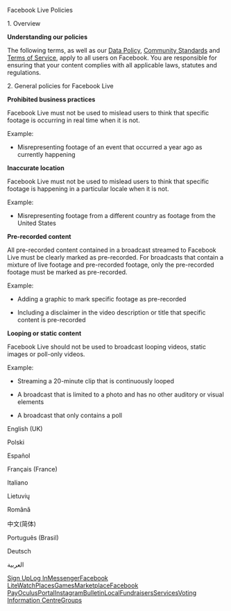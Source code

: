 Facebook Live Policies

1\. Overview

**Understanding our policies**

The following terms, as well as our [Data Policy](https://www.facebook.com/about/privacy/), [Community Standards](https://www.facebook.com/communitystandards/) and [Terms of Service](https://www.facebook.com/legal/terms), apply to all users on Facebook. You are responsible for ensuring that your content complies with all applicable laws, statutes and regulations.

2\. General policies for Facebook Live

**Prohibited business practices**

Facebook Live must not be used to mislead users to think that specific footage is occurring in real time when it is not.

Example:

*   Misrepresenting footage of an event that occurred a year ago as currently happening

**Inaccurate location**

Facebook Live must not be used to mislead users to think that specific footage is happening in a particular locale when it is not.

Example:

*   Misrepresenting footage from a different country as footage from the United States

**Pre-recorded content**

All pre-recorded content contained in a broadcast streamed to Facebook Live must be clearly marked as pre-recorded. For broadcasts that contain a mixture of live footage and pre-recorded footage, only the pre-recorded footage must be marked as pre-recorded.

Example:

*   Adding a graphic to mark specific footage as pre-recorded

*   Including a disclaimer in the video description or title that specific content is pre-recorded

**Looping or static content**

Facebook Live should not be used to broadcast looping videos, static images or poll-only videos.

Example:

*   Streaming a 20-minute clip that is continuously looped

*   A broadcast that is limited to a photo and has no other auditory or visual elements

*   A broadcast that only contains a poll

English (UK)

Polski

Español

Français (France)

Italiano

Lietuvių

Română

中文(简体)

Português (Brasil)

Deutsch

العربية

[Sign Up](https://www.facebook.com/reg/)[Log In](https://www.facebook.com/login/)[Messenger](https://l.facebook.com/l.php?u=https%3A%2F%2Fmessenger.com%2F&h=AT23-VpknUfKFcABUQNBOGgSYk0woESAx8eunE-zRUTHNsS_N02xVZZ8PhoqTl1mWRG90C63XFxrSDk6U4G_pD8F-NpwuuDj3T5KAAZC5zUo9iGqe4s-zKf40HTlwiF1AEZVB67cTvpORxOFcpEA1didq5J8lsnoQGEpQg)[Facebook Lite](https://www.facebook.com/lite/)[Watch](https://en-gb.facebook.com/watch/)[Places](https://www.facebook.com/places/)[Games](https://www.facebook.com/games/)[Marketplace](https://www.facebook.com/marketplace/)[Facebook Pay](https://pay.facebook.com/)[Oculus](https://l.facebook.com/l.php?u=https%3A%2F%2Fwww.oculus.com%2F&h=AT23-VpknUfKFcABUQNBOGgSYk0woESAx8eunE-zRUTHNsS_N02xVZZ8PhoqTl1mWRG90C63XFxrSDk6U4G_pD8F-NpwuuDj3T5KAAZC5zUo9iGqe4s-zKf40HTlwiF1AEZVB67cTvpORxOFcpEA1didq5J8lsnoQGEpQg)[Portal](https://portal.facebook.com/)[Instagram](https://l.facebook.com/l.php?u=https%3A%2F%2Fwww.instagram.com%2F&h=AT23-VpknUfKFcABUQNBOGgSYk0woESAx8eunE-zRUTHNsS_N02xVZZ8PhoqTl1mWRG90C63XFxrSDk6U4G_pD8F-NpwuuDj3T5KAAZC5zUo9iGqe4s-zKf40HTlwiF1AEZVB67cTvpORxOFcpEA1didq5J8lsnoQGEpQg)[Bulletin](https://www.bulletin.com/)[Local](https://www.facebook.com/local/lists/245019872666104/)[Fundraisers](https://www.facebook.com/fundraisers/)[Services](https://www.facebook.com/biz/directory/)[Voting Information Centre](https://www.facebook.com/votinginformationcenter/?entry_point=c2l0ZQ%3D%3D)[Groups](https://www.facebook.com/groups/explore/)